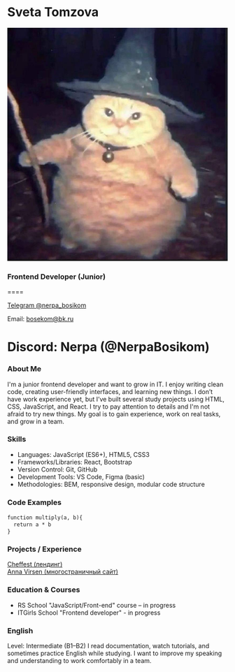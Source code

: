 # Sveta Tomzova

![Avatar](/assets/images/avatar.jpg)

### Frontend Developer (Junior)

====

[Telegram @nerpa_bosikom](https://t.me/nerpa_bosikom)

Email: bosekom@bk.ru

# Discord: Nerpa (@NerpaBosikom)

### About Me

I'm a junior frontend developer and want to grow in IT. I enjoy writing clean code, creating user-friendly interfaces, and learning new things. I don’t have work experience yet, but I’ve built several study projects using HTML, CSS, JavaScript, and React.
I try to pay attention to details and I'm not afraid to try new things. My goal is to gain experience, work on real tasks, and grow in a team.

### Skills

- Languages: JavaScript (ES6+), HTML5, CSS3
- Frameworks/Libraries: React, Bootstrap
- Version Control: Git, GitHub
- Development Tools: VS Code, Figma (basic)
- Methodologies: BEM, responsive design, modular code structure

### Code Examples

```
function multiply(a, b){
  return a * b
}
```

### Projects / Experience

[Cheffest (лендинг)](https://nerpabosikom.github.io/ProjectOne/)  
[Anna Virsen (многостраничный сайт)](https://nerpabosikom.github.io/ProjectTwo/)

### Education & Courses

- RS School "JavaScript/Front-end" course – in progress
- ITGirls School "Frontend developer" - in progress

### English

Level: Intermediate (B1–B2)
I read documentation, watch tutorials, and sometimes practice English while studying. I want to improve my speaking and understanding to work comfortably in a team.

